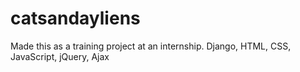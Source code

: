 # catsandayliens
Made this as a training project at an internship.
Django, HTML, CSS, JavaScript, jQuery, Ajax
